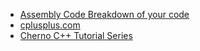 

- [Assembly Code Breakdown of your code](https://godbolt.org/)
- [cplusplus.com](http://cplusplus.com/reference/)
- [Cherno C++ Tutorial Series](https://www.youtube.com/playlist?list=PLlrATfBNZ98dudnM48yfGUldqGD0S4FFb)

